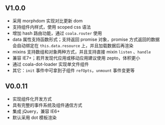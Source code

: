## V1.0.0
* 采用 morphdom 实现对比更新 dom
* 支持组件内样式，使用 scoped css 语法
* 增加 hash 路由功能，通过 `coala.router` 使用
* data 属性支持函数形式；支持返回 promise 对象，promise 方式返回的数据会自动绑定在 `this.data.resource` 上，并且加载数据后再渲染
* mixins 支持数组和对象两种方式，并且支持直接 mixin `listen` 、`handle`
* 兼容 IE7+；若开发现代应用或移动应用建议使用 zepto，体积更小
* 通过 coala-dot-loader 实现单文件组件
* 其它：`init` 事件中可拿到子组件 `refOpts`，`unmount` 事件变更等


## V0.0.11
* 实现组件化开发方式
* 具有完整的事件系统及组件通信方式
* 集成 jQuery，兼容 IE6+
* 默认采用 dot 模板渲染